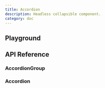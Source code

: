 ```yaml
---
title: Accordion
description: Headless collapsible component.
category: doc
---
```


<script lang="ts">
    import ApiReferenceComponent from '$lib/components/api-reference/ApiReferenceComponent.svelte';
    import Playground from '$lib/content/components/accordion/playground.svelte';
    import { accordionGroupSchema, accordionSchema } from '$lib/content/components/accordion/schema.js';
</script>

## Playground

<Playground/>

## API Reference

### AccordionGroup

<ApiReferenceComponent schema={accordionGroupSchema}/>

### Accordion

<ApiReferenceComponent schema={accordionSchema}/>
